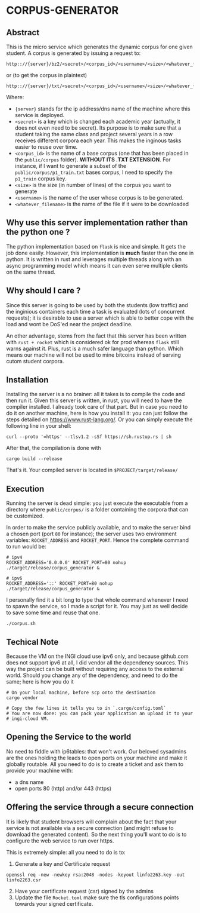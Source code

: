 # CORPUS-GENERATOR

## Abstract
This is the micro service which generates the dynamic corpus for one given
student. A corpus is generated by issuing a request to:

```
http:://{server}/bz2/<secret>/<corpus_id>/<username>/<size>/<whatever_filename>
```

or (to get the corpus in plaintext)

```
http:://{server}/txt/<secret>/<corpus_id>/<username>/<size>/<whatever_filename>
```

Where:
* `{server}` stands for the ip address/dns name of the machine where
  this service is deployed.
* `<secret>` is a key which is changed each academic year (actually, it does
  not even need to be secret). Its purpose is to make sure that a student
  taking the same class and project several years in a row receives different
  corpora each year. This makes the inginous tasks easier to reuse over time.
* `<corpus_id>` is the name of a base corpus (one that has been placed in
  the `public/corpus` folder). **WITHOUT ITS .TXT EXTENSION**. For instance,
  if I want to generate a subset of the `public/corpus/p1_train.txt` bases
  corpus, I need to specify the `p1_train` corpus key.
* `<size>` is the size (in number of lines) of the corpus you want to generate
* `<username>` is the name of the user whose corpus is to be generated.
* `<whatever_filename>` is the name of the file if it were to be downloaded

## Why use this server implementation rather than the python one ?
The python implementation based on `flask` is nice and simple. It gets the job 
done easily. However, this implementation is **much** faster than the one in
python. It is written in rust and leverages multiple threads along with an async
programming model which means it can even serve multiple clients on the same
thread.

## Why should I care ?
Since this server is going to be used by both the students (low traffic) and the 
inginious containers each time a task is evaluated (lots of concurrent requests);
it is desirable to use a server which is able to better cope with the load and
wont be DoS'ed near the project deadline.

An other advantage, stems from the fact that this server has been written with 
`rust + rocket` which is considered ok for prod whereas `flask` still warns 
against it. Plus, rust is a much safer language than python. Which means our
machine will not be used to mine bitcoins instead of serving cutom student corpora.

## Installation
Installing the server is a no brainer: all it takes is to compile the code and
then run it. Given this server is written, in rust, you will need to have the
compiler installed. I already took care of that part. But in case you need to
do it on another machine, here is how you install it: you can just follow the 
steps detailed on https://www.rust-lang.org/. Or you can simply execute the 
following line in your shell: 
```
curl --proto '=https' --tlsv1.2 -sSf https://sh.rustup.rs | sh
```

After that, the compilation is done with 
```
cargo build --release
```

That's it. Your compiled server is located in `$PROJECT/target/release/`

## Execution
Running the server is dead simple: you just execute the executable from a 
directory where `public/corpus/` is a folder containing the corpora that can
be customized. 

In order to make the service publicly available, and to make the server bind
a chosen port (port `80` for instance); the server uses two environment 
variables: `ROCKET_ADDRESS` and `ROCKET_PORT`. Hence the complete command to 
run would be: 
```
# ipv4
ROCKET_ADDRESS='0.0.0.0' ROCKET_PORT=80 nohup ./target/release/corpus_generator &

# ipv6
ROCKET_ADDRESS='::' ROCKET_PORT=80 nohup ./target/release/corpus_generator &
```

I personally find it a bit long to type that whole command whenever I need to
spawn the service, so I made a script for it. You may just as well decide to 
save some time and reuse that one.
```
./corpus.sh
```

## Techical Note
Because the VM on the INGI cloud use ipv6 only, and because github.com does not
support ipv6 at all, I did vendor all the dependency sources. This way the 
project can be built without requiring any access to the external world. Should
you change any of the dependency, and need to do the same; here is how you do it

```
# On your local machine, before scp onto the destination
cargo vendor

# Copy the few lines it tells you to in `.cargo/config.toml`
# You are now done: you can pack your application an upload it to your 
# ingi-cloud VM.
```

## Opening the Service to the world
No need to fiddle with ip6tables: that won't work. Our beloved sysadmins are
the ones holding the leads to open ports on your machine and make it globally
routable. All you need to do is to create a ticket and ask them to provide your
machine with: 
  - a dns name
  - open ports 80 (http) and/or 443 (https)

## Offering the service through a secure connection
It is likely that student browsers will complain about the fact that your 
service is not available via a secure connection (and might refuse to download
the generated content). So the next thing you'll want to do is to configure
the web service to run over https. 

This is extremely simple: all you need to do is to: 
1. Generate a key and Certificate request 
```
openssl req -new -newkey rsa:2048 -nodes -keyout linfo2263.key -out linfo2263.csr
```
2. Have your certificate request (csr) signed by the admins
3. Update the file `Rocket.toml` make sure the tls configurations points towards
   your signed certificate.